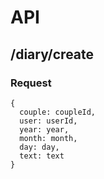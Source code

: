 # API

## /diary/create
### Request
```
{
  couple: coupleId,
  user: userId,
  year: year,
  month: month,
  day: day,
  text: text
}
```
